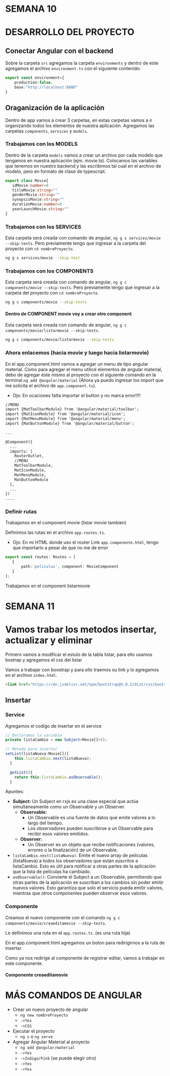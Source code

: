 
# SEMANA 10

DESARROLLO DEL PROYECTO
============================

## Conectar Angular con el backend
Sobre la carpeta ```src``` agregamos la carpeta ```environments``` y dentro de este agregamos el archivo ```environment.ts``` con el siguiente contenido:

```typescript
export const environment={
    production:false,
    base:"http://localhost:8080"
}
```

## Oraganización de la aplicación
Dentro de app vamos a crear 3 carpetas, en estas carpetas vamos a ir organizando todos los elementos de nuestra aplicación.
Agregamos las carpetas ```components```, ```services``` y ```models```.
 ### Trabajamos con los MODELS
 Dentro de la carpeta ```models``` vamos a crear un archivo por cada modelo que tengamos en nuestra aplicación (ejm. movie.ts).
 Colocamos las variables que tenemos en nuestro backend y las escribimos tal cual en el archivo de modelo, pero en formato de clase de typescript.
 ```typescript
export class Movie{
    idMovie:number=0
    titleMovie:string=""
    genderMovie:string=""
    synopsisMovie:string=""
    durationMovie:number=0
    yearLaunchMovie:string=""
}
```

 ### Trabajamos con los SERVICES
 Esta carpeta será creada con comando de angular, ```ng g s services/movie --skip-tests```. Pero previamente tengo que ingresar a la carpeta del proyecto con ```cd nombreProyecto```.
 
 ```bash
ng g s services/movie --skip-test
```

 ### Trabajamos con los COMPONENTS
 Esta carpeta será creada con comando de angular, ```ng g c components/movie --skip-tests```. Pero previamente tengo que ingresar a la carpeta del proyecto con ```cd nombreProyecto```.
 
 ```bash
ng g c components/movie --skip-tests
```
 #### Dentro de COMPONENT movie voy a crear otro component
 Esta carpeta será creada con comando de angular, ```ng g c components/movie/listarmovie --skip-tests```.
 
 ```bash
ng g c components/movie/listarmovie --skip-tests
```
 
 ### Ahora enlacemos (hacia movie y luego hacia listarmovie)
En el app.component.html vamos a agregar un menu de tipo angular material.
Como para agregar el menu utilicé elementos de angular material, debo de agregar este mismo al proyecto con el siguiente comando en la terminal.```ng add @angular/material``` (Ahora ya puedo ingresar los import que me solicita el archivo de ```app.component.ts```).
* Ojo: En ocaciones falta importar el button y no marca error!!!!

```html
//MENU
import {MatToolbarModule} from '@angular/material/toolbar';
import {MatIconModule} from '@angular/material/icon';
import {MatMenuModule} from '@angular/material/menu';
import {MatButtonModule} from '@angular/material/button';

...

@Component({
  ...
  imports: [
    RouterOutlet,
    //MENU
    MatToolbarModule,
    MatIconModule,
    MatMenuModule,
    MatButtonModule
  ],
  ...
})
....
```
 ### Definir rutas
 Trabajamos en el component movie (listar movie tambien)

Definimos las rutas en el archivo ```app.routes.ts```.
* Ojo: En mi HTML donde uso el router Link  ```app.componente.html```, tengo que importarlo a pesar de que no me de error

 ```typescript
export const routes: Routes = [
    {
        path:'peliculas', component: MovieComponent
    }
];
```
 Trabajamos en el component listarmovie 



# SEMANA 11

Vamos trabar los metodos insertar, actualizar y eliminar
============================
Primero vamos a modificar el estulo de la tabla listar, para ello usamos bostrap y agregamos el css del listar

Vamos a trabajar con boostrap y para ello traemos su link y lo agregamos en el archivo ```index.html```.
<!--https://getbootstrap.com/docs/5.0/getting-started/introduction/-->

```html
<link href="https://cdn.jsdelivr.net/npm/bootstrap@5.0.2/dist/css/bootstrap.min.css" rel="stylesheet" integrity="sha384-EVSTQN3/azprG1Anm3QDgpJLIm9Nao0Yz1ztcQTwFspd3yD65VohhpuuCOmLASjC" crossorigin="anonymous">
```

## Insertar
### Service
Agregamos el codigo de insertar en el service
```typescript
// Declaramos la variable
private listaCambio = new Subject<Movie[]>();

// Metodo para insertar
setList(listaNueva:Movie[]){
    this.listaCambio.next(listaNueva);
  }

  getList(){
    return this.listaCambio.asObservable();
  }
```
Apuntes: 
* __Subject:__ Un Subject en rxjs es una clase especial que actúa simultáneamente como un Observable y un Observer. 
    * __Observable:__
        * Un Observable es una fuente de datos que emite valores a lo largo del tiempo.
        * Los observadores pueden suscribirse a un Observable para recibir esos valores emitidos.
    * __Observer:__
        * Un Observer es un objeto que recibe notificaciones (valores, errores o la finalización) de un Observable.
* ```listaCambio.next(listaNueva)```: Emite el nuevo array de películas (listaNueva) a todos los observadores que están suscritos a listaCambio. Esto es útil para notificar a otras partes de la aplicación que la lista de películas ha cambiado.
* ```asObservable()```: Convierte el Subject a un Observable, permitiendo que otras partes de la aplicación se suscriban a los cambios sin poder emitir nuevos valores. Esto garantiza que solo el servicio pueda emitir valores, mientras que otros componentes pueden observar esos valores.

### Componente
Creamos el nuevo componente con el comando ```ng g c components/movie/creaeditamovie --skip-tests```.

Le definimos una ruta en  el ```app.routes.ts```. (es una ruta hija)

En el app.component.html agregamos un boton para redirigirnos a la ruta de insertar.

Como ya nos redirige al componente de registrar editar, vamos a trabajar en este componente.
#### Componente creaeditamovie



MÁS COMANDOS DE ANGULAR
============================
* Crear un nuevo proyecto de angular
    * ```ng new nombreProyecto```
    * ```->Yes```
    * ```->CSS```
* Ejecutar el proyecto
    * ```ng s``` o ```ng serve```
* Agregar Angular Material al proyecto
    * ```ng add @angular/material```
    * ```->Yes```
    * ```->Indigo/Pink``` (se puede elegir otro)
    * ```->Yes```
    * ```->Yes```
